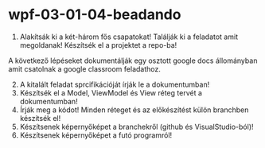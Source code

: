 # wpf-03-01-04-beadando
1. Alakítsák ki a két-három fős csapatokat! Találják ki a feladatot amit megoldanak! Készítsék el a projektet a repo-ba!

A következő lépéseket dokumentálják egy osztott google docs állományban amit csatolnak a google classroom feladathoz.  

2. A kitalált feladat sprcifikációját írják le a dokumentumban!  
3. Készítsék el a Model, ViewModel és View réteg tervét a dokumentumban!  
4. Írják meg a kódot! Minden réteget és az előkészítést külön branchben készítsék el!  
5. Készítsenek képernyőképet a branchekről (github és VisualStudio-ból)!  
6. Készítsenek képernyőképet a futó programról!  
